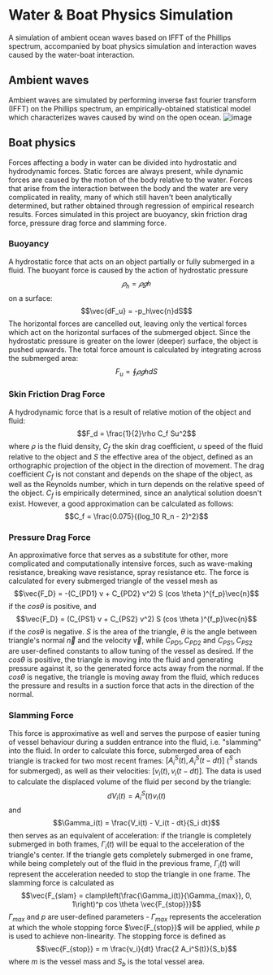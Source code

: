 # Water & Boat Physics Simulation
A simulation of ambient ocean waves based on IFFT of the Phillips spectrum, accompanied by boat physics simulation and interaction waves caused by the water-boat interaction.

## Ambient waves
Ambient waves are simulated by performing inverse fast fourier transform (IFFT) on the Phillips spectrum, an empirically-obtained statistical model which characterizes waves caused by wind on the open ocean.
![image](https://github.com/chokoladni/waterSimulation/assets/19283862/6c7effd1-ce76-4f6a-9880-c4201d54ebc5)

## Boat physics
Forces affecting a body in water can be divided into hydrostatic and hydrodynamic forces. Static forces are always present, while dynamic forces are caused by the motion of the body relative to the water. Forces that arise from the interaction between the body and the water are very complicated in reality, many of which still haven't been analytically determined, but rather obtained through regression of empirical research results. Forces simulated in this project are buoyancy, skin friction drag force, pressure drag force and slamming force.

### Buoyancy
A hydrostatic force that acts on an object partially or fully submerged in a fluid. The buoyant force is caused by the action of hydrostatic pressure
$$𝑝_ℎ=𝜌𝑔ℎ$$
on a surface:
$$\vec{dF_u} = -p_h\vec{n}dS$$
The horizontal forces are cancelled out, leaving only the vertical forces which act on the horizontal surfaces of the submerged object. Since the hydrostatic pressure is greater on the lower (deeper) surface, the object is pushed upwards. The total force amount is calculated by integrating across the submerged area:
$$F_u = \oint 𝜌𝑔ℎ dS$$

### Skin Friction Drag Force
A hydrodynamic force that is a result of relative motion of the object and fluid: 
$$F_d = \frac{1}{2}\rho C_f Su^2$$
where $\rho$ is the fluid density, $C_f$ the skin drag coefficient, $u$ speed of the fluid relative to the object and $S$ the effective area of the object, defined as an orthographic projection of the object in the direction of movement. The drag coefficient $C_f$ is not constant and depends on the shape of the object, as well as the Reynolds number, which in turn depends on the relative speed of the object. $C_f$ is empirically determined, since an analytical solution doesn't exist. However, a good approximation can be calculated as follows:
$$C_f = \frac{0.075}{(log_10 R_n - 2)^2}$$

### Pressure Drag Force
An approximative force that serves as a substitute for other, more complicated and computationally intensive forces, such as wave-making resistance, breaking wave resistance, spray resistance etc. The force is calculated for every submerged triangle of the vessel mesh as
$$\vec{F_D} = -(C_{PD1} v + C_{PD2} v^2) S (cos \theta )^{f_p}\vec{n}$$
if the $cos \theta$ is positive, and
$$\vec{F_D} = (C_{PS1} v + C_{PS2} v^2) S (cos \theta )^{f_p}\vec{n}$$
if the $cos \theta$ is negative. $S$ is the area of the triangle, $\theta$ is the angle between triangle's normal $\vec{n}$ and the velocity $\vec{v}$, while $C_{PD1}, C_{PD2}$ and $C_{PS1}, C_{PS2}$ are user-defined constants to allow tuning of the vessel as desired. If the $cos \theta$ is positive, the triangle is moving into the fluid and generating pressure against it, so the generated force acts away from the normal. If the $cos \theta$ is negative, the triangle is moving away from the fluid, which reduces the pressure and results in a suction force that acts in the direction of the normal.

### Slamming Force
This force is approximative as well and serves the purpose of easier tuning of vessel behaviour during a sudden entrance into the fluid, i.e. "slamming" into the fluid. In order to calculate this force, submerged area of each triangle is tracked for two most recent frames: $[A_i^S(t), A_i^S(t-dt)]$ ($^S$ stands for submerged), as well as their velocities: $[v_i(t), v_i(t - dt)]$. The data is used to calculate the displaced volume of the fluid per second by the triangle:
$$dV_i(t) = A_i^S(t)v_i(t)$$
and
$$\Gamma_i(t) = \frac{V_i(t) - V_i(t - dt}{S_i dt}$$
then serves as an equivalent of acceleration: if the triangle is completely submerged in both frames, $\Gamma_i(t)$ will be equal to the acceleration of the triangle's center. If the triangle gets completely submerged in one frame, while being completely out of the fluid in the previous frame, $\Gamma_i(t)$ will represent the acceleration needed to stop the triangle in one frame. The slamming force is calculated as
$$\vec{F_{slam} = clamp\left(\frac{\Gamma_i(t)}{\Gamma_{max}}, 0, 1\right)^p cos \theta \vec{F_{stop}}}$$
$\Gamma_{max}$ and $p$ are user-defined parameters - $\Gamma_{max}$ represents the acceleration at which the whole stopping force $\vec{F_{stop}}$ will be applied, while $p$ is used to achieve non-linearity. The stopping force is defined as
$$\vec{F_{stop}} = m \frac{v_i}{dt} \frac{2 A_i^S(t)}{S_b}$$
where $m$ is the vessel mass and $S_b$ is the total vessel area.
